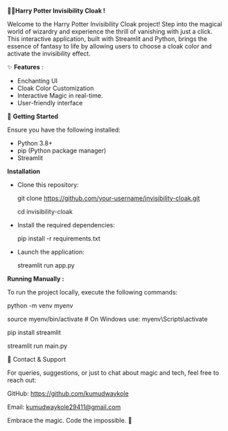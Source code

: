 **🧙‍♂️Harry Potter Invisibility Cloak !**

Welcome to the Harry Potter Invisibility Cloak project! Step into the magical world of wizardry and experience the thrill of vanishing with just a click. This interactive application, built with Streamlit and Python, brings the essence of fantasy to life by allowing users to choose a cloak color and activate the invisibility effect.


✨ **Features** :

- Enchanting UI
- Cloak Color Customization
- Interactive Magic in real-time.
- User-friendly interface

🚀 **Getting Started**

Ensure you have the following installed:
- Python 3.8+
- pip (Python package manager)
- Streamlit

**Installation**

- Clone this repository:

  git clone https://github.com/your-username/invisibility-cloak.git
  
  cd invisibility-cloak

- Install the required dependencies:

  pip install -r requirements.txt

- Launch the application:

   streamlit run app.py


**Running Manually :**

To run the project locally, execute the following commands:

python -m venv myenv

source myenv/bin/activate  # On Windows use: myenv\Scripts\activate

pip install streamlit

streamlit run main.py



📧 Contact & Support

For queries, suggestions, or just to chat about magic and tech, feel free to reach out:

GitHub: https://github.com/kumudwaykole

Email: kumudwaykole29411@gmail.com

Embrace the magic. Code the impossible. 🌟
